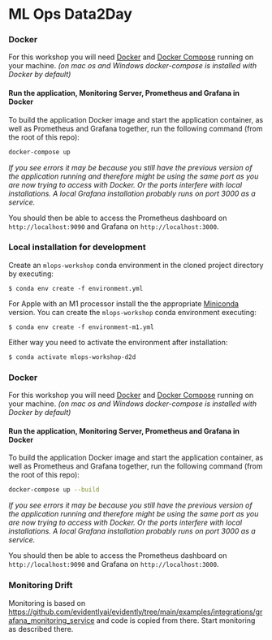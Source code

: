 # ML Ops Data2Day

### Docker

For this workshop you will need [Docker](https://docs.docker.com/get-docker/) and [Docker Compose](https://docs.docker.com/compose/install/) running on your machine. *(on mac os and Windows docker-compose is installed with Docker by default)*

#### Run the application, Monitoring Server, Prometheus and Grafana in Docker

To build the application Docker image and start the application container,  as well as Prometheus and Grafana together, run the following command (from the root of this repo):

``` sh
docker-compose up
```

*If you see errors it may be because you still have the previous version of the application running and therefore might be using the same port as you are now trying to access with Docker. Or the ports interfere with local installations. A local Grafana installation probably runs on port 3000 as a service.*

You should then be able to access the Prometheus dashboard on `http://localhost:9090` and Grafana on `http://localhost:3000`.

### Local installation for development

Create an `mlops-workshop` conda environment in the cloned project directory by executing:

```
$ conda env create -f environment.yml
```

For Apple with an M1 processor install the the appropriate [Miniconda](https://docs.conda.io/en/latest/miniconda.html) version. You can create the `mlops-workshop` conda environment executing:

```
$ conda env create -f environment-m1.yml
```

Either way you need to activate the environment after installation:

```
$ conda activate mlops-workshop-d2d
```

### Docker

For this workshop you will need [Docker](https://docs.docker.com/get-docker/) and [Docker Compose](https://docs.docker.com/compose/install/) running on your machine. *(on mac os and Windows docker-compose is installed with Docker by default)*

#### Run the application, Monitoring Server, Prometheus and Grafana in Docker

To build the application Docker image and start the application container,  as well as Prometheus and Grafana together, run the following command (from the root of this repo):

``` sh
docker-compose up --build
```

*If you see errors it may be because you still have the previous version of the application running and therefore might be using the same port as you are now trying to access with Docker. Or the ports interfere with local installations. A local Grafana installation probably runs on port 3000 as a service.*

You should then be able to access the Prometheus dashboard on `http://localhost:9090` and Grafana on `http://localhost:3000`.


### Monitoring Drift

Monitoring is based on https://github.com/evidentlyai/evidently/tree/main/examples/integrations/grafana_monitoring_service and code is copied from there. Start monitoring as described there.
